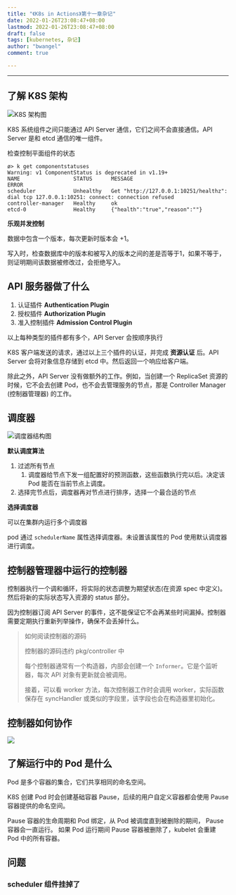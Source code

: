 ```yaml
---
title: "《K8s in Actions》第十一章杂记"
date: 2022-01-26T23:08:47+08:00
lastmod: 2022-01-26T23:08:47+08:00
draft: false
tags: [kubernetes, 杂记]
author: "bwangel"
comment: true

---
```


<!--more-->
---

## 了解 K8S 架构

![K8S 架构图](https://passage-1253400711.cos.ap-beijing.myqcloud.com//2022-01-27-000255.png)

K8S 系统组件之间只能通过 API Server 通信，它们之间不会直接通信。API Server 是和 etcd 通信的唯一组件。

检查控制平面组件的状态

```shell
ø> k get componentstatuses
Warning: v1 ComponentStatus is deprecated in v1.19+
NAME                 STATUS      MESSAGE                                                                                       ERROR
scheduler            Unhealthy   Get "http://127.0.0.1:10251/healthz": dial tcp 127.0.0.1:10251: connect: connection refused
controller-manager   Healthy     ok
etcd-0               Healthy     {"health":"true","reason":""}
```

__乐观并发控制__

数据中包含一个版本，每次更新时版本会 +1。

写入时，检查数据库中的版本和被写入的版本之间的差是否等于1，如果不等于，则证明期间该数据被修改过，会拒绝写入。

## API 服务器做了什么

1. 认证插件 __Authentication Plugin__
2. 授权插件 __Authorization Plugin__
3. 准入控制插件 __Admission Control Plugin__

以上每种类型的插件都有多个，API Server 会按顺序执行

K8S 客户端发送的请求，通过以上三个插件的认证，并完成 __资源认证__ 后。API Server 会将对象信息存储到 etcd 中。然后返回一个响应给客户端。

除此之外，API Server 没有做额外的工作。例如，当创建一个 ReplicaSet 资源的时候，它不会去创建 Pod，也不会去管理服务的节点，那是 Controller Manager (控制器管理器) 的工作。

## 调度器

![调度器结构图](https://passage-1253400711.cos.ap-beijing.myqcloud.com/2022-01-26-234210.png)

__默认调度算法__

1. 过滤所有节点
   1. 调度器给节点下发一组配置好的预测函数，这些函数执行完以后。决定该 Pod 能否在当前节点上调度。
2. 选择完节点后，调度器再对节点进行排序，选择一个最合适的节点

__选择调度器__

可以在集群内运行多个调度器

pod 通过 `schedulerName` 属性选择调度器。未设置该属性的 Pod 使用默认调度器进行调度。

## 控制器管理器中运行的控制器

控制器执行一个调和循环，将实际的状态调整为期望状态(在资源 spec 中定义)。然后将新的实际状态写入资源的 status 部分。

因为控制器订阅 API Server 的事件，这不能保证它不会再某些时间漏掉。控制器需要定期执行重新列举操作，确保不会丢掉什么。

> 如何阅读控制器的源码
> 
> 控制器的源码违约 pkg/controller 中
> 
> 每个控制器通常有一个构造器，内部会创建一个 `Informer`。它是个监听器，每次 API 对象有更新就会被调用。
> 
> 接着，可以看 worker 方法，每次控制器工作时会调用 worker，实际函数保存在 syncHandler 或类似的字段里，该字段也会在构造器里初始化。

## 控制器如何协作

![](https://passage-1253400711.cos.ap-beijing.myqcloud.com/2022-02-09-235435.png)

## 了解运行中的 Pod 是什么

Pod 是多个容器的集合，它们共享相同的命名空间。

K8S 创建 Pod 时会创建基础容器 Pause，后续的用户自定义容器都会使用 Pause 容器提供的命名空间。

Pause 容器的生命周期和 Pod 绑定，从 Pod 被调度直到被删除的期间， Pause 容器会一直运行。
如果 Pod 运行期间 Pause 容器被删除了，kubelet 会重建 Pod 中的所有容器。

## 问题

### scheduler 组件挂掉了